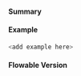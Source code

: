 <!--
Thank you for raising a Flowable issue.

Please ask questions at https://forum.flowable.org/
-->

#### Summary

#### Example

```java
<add example here>
```

#### Flowable Version
